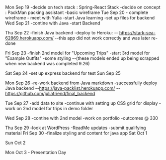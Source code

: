 Mon Sep 19
    -decide on tech stack : Spring-React Stack
    -decide on concept : PackMan packing assistant
    -basic wireframe
Tue Sep 20
    - complete wireframe
    - meet with Yulia
    -start Java learning
    -set up files for backend
Wed Sep 21
    -contine with Java
    -start Backend

Thu Sep 22
    -finish Java backend
    -deploy to Heroku:
    -- https://stark-sea-62869.herokuapp.com/
    --this app did not work correctly and was later re-done

Fri Sep 23
    -finish 2nd model for "Upcoming Trips"
    -start 3rd model for "Example Outfits"
    -some styling
    --(these models ended up being scrapped when new backend was completed 9.26)
    
Sat Sep 24
    -set up express backend for test
Sun Sep 25

Mon Sep 26
    -re-work backend from Java markdown
    -successfully deploy Java backend
    --https://java-packlist.herokuapp.com/
    --https://github.com/juliafriend/final_backend
    
Tue Sep 27
    -add data to site
    -continue with setting up CSS grid for display
    -work on 2nd model for trips in demo folder

Wed Sep 28
    -contine with 2nd model
    -work on portfolio
    -outcomes @ 330

Thu Sep 29
    -look at WordPress
    -ReadMe updates
    -submit qualifying material
Fri Sep 30
    -finalize styling and content for java app
Sat Oct 1

Sun Oct 2

Mon Oct 3 - Presentation Day